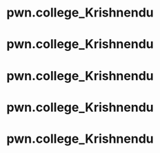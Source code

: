 # pwn.college_Krishnendu
# pwn.college_Krishnendu
# pwn.college_Krishnendu
# pwn.college_Krishnendu
# pwn.college_Krishnendu

